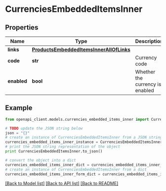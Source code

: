 # CurrenciesEmbeddedItemsInner


## Properties
Name | Type | Description | Notes
------------ | ------------- | ------------- | -------------
**links** | [**ProductsEmbeddedItemsInnerAllOfLinks**](ProductsEmbeddedItemsInnerAllOfLinks.md) |  | [optional] 
**code** | **str** | Currency code | 
**enabled** | **bool** | Whether the currency is enabled | [optional] 

## Example

```python
from openapi_client.models.currencies_embedded_items_inner import CurrenciesEmbeddedItemsInner

# TODO update the JSON string below
json = "{}"
# create an instance of CurrenciesEmbeddedItemsInner from a JSON string
currencies_embedded_items_inner_instance = CurrenciesEmbeddedItemsInner.from_json(json)
# print the JSON string representation of the object
print CurrenciesEmbeddedItemsInner.to_json()

# convert the object into a dict
currencies_embedded_items_inner_dict = currencies_embedded_items_inner_instance.to_dict()
# create an instance of CurrenciesEmbeddedItemsInner from a dict
currencies_embedded_items_inner_form_dict = currencies_embedded_items_inner.from_dict(currencies_embedded_items_inner_dict)
```
[[Back to Model list]](../README.md#documentation-for-models) [[Back to API list]](../README.md#documentation-for-api-endpoints) [[Back to README]](../README.md)


